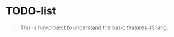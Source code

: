 # TODO-list

> This is fun-project to understand the basic features JS lang. 

<!-- Click this link for start game - **[JS_memory_game](https://maks-1987.github.io/JS_memory_game/)**

![The San Juan Mountains are beautiful!](https://github.com/maks-1987/JS_memory_game/blob/main/assets/images/img_1.png?raw=true "San Juan Mountains") -->